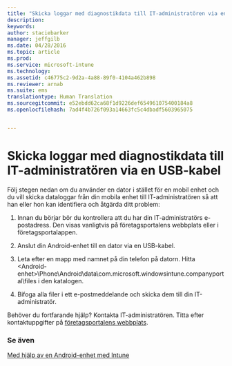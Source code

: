 ```yaml
---
title: "Skicka loggar med diagnostikdata till IT-administratören via en USB-kabel | Microsoft Intune"
description: 
keywords: 
author: staciebarker
manager: jeffgilb
ms.date: 04/28/2016
ms.topic: article
ms.prod: 
ms.service: microsoft-intune
ms.technology: 
ms.assetid: c46775c2-9d2a-4a88-89f0-4104a462b898
ms.reviewer: arnab
ms.suite: ems
translationtype: Human Translation
ms.sourcegitcommit: e52ebdd62ca68f1d9226def654961075400184a8
ms.openlocfilehash: 7ad4f4b726f093a14663fc5c4dbadf5603965075


---
```



# Skicka loggar med diagnostikdata till IT-administratören via en USB-kabel

Följ stegen nedan om du använder en dator i stället för en mobil enhet och du vill skicka dataloggar från din mobila enhet till IT-administratören så att han eller hon kan identifiera och åtgärda ditt problem:

1.  Innan du börjar bör du kontrollera att du har din IT-administratörs e-postadress. Den visas vanligtvis på företagsportalens webbplats eller i företagsportalappen.

2.  Anslut din Android-enhet till en dator via en USB-kabel.

3.  Leta efter en mapp med namnet på din telefon på datorn. Hitta &lt;Android-enhet&gt;\Phone\Android\data\com.microsoft.windowsintune.companyportal\files i den katalogen\.

4.  Bifoga alla filer i ett e-postmeddelande och skicka dem till din IT-administratör.

Behöver du fortfarande hjälp? Kontakta IT-administratören. Titta efter kontaktuppgifter på [företagsportalens webbplats](http://portal.manage.microsoft.com).

### Se även
[Med hjälp av en Android-enhet med Intune](using-your-android-device-with-intune.md)


<!--HONumber=Jun16_HO4-->


